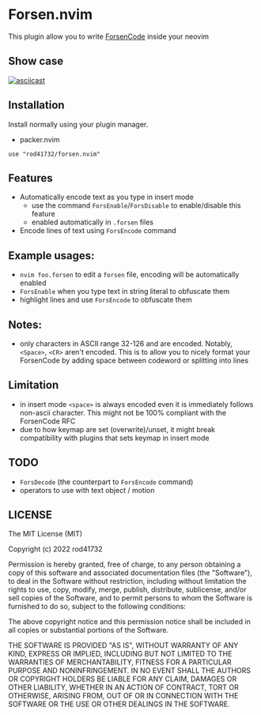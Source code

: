 # Forsen.nvim

This plugin allow you to write [ForsenCode](GaZaTu/ca2e6e1c9abd8b2da35b9b2d73919ac8/raw/cfbef5546a6da64d90c9e90d13d2c385b416fc31/forsencode-rfc.txt) inside your neovim

## Show case
[![asciicast](https://asciinema.org/a/511175.png)](https://asciinema.org/a/511175)


## Installation

Install normally using your plugin manager.

- packer.nvim
```
use "rod41732/forsen.nvim"
```

## Features
- Automatically encode text as you type in insert mode
  - use the command `ForsEnable`/`ForsDisable` to enable/disable this feature
  - enabled automatically in `.forsen` files
- Encode lines of text using `ForsEncode` command

## Example usages:
- `nvim foo.forsen` to edit a `forsen` file, encoding will be automatically enabled
- `ForsEnable` when you type text in string literal to obfuscate them
- highlight lines and use `ForsEncode` to obfuscate them

## Notes:
- only characters in ASCII range 32-126 and <Tab> are encoded. Notably, `<Space>`, `<CR>` aren't encoded. This is to allow you to nicely format your ForsenCode by adding space between codeword or splitting into lines

## Limitation
- in insert mode `<space>` is always encoded even it is immediately follows non-ascii character. This might not be 100% compliant with the ForsenCode RFC
- due to how keymap are set (overwrite)/unset, it might break compatibility with plugins that sets keymap in insert mode


## TODO
- `ForsDecode` (the counterpart to `ForsEncode` command)
- operators to use with text object / motion


## LICENSE
The MIT License (MIT)

Copyright (c) 2022 rod41732

Permission is hereby granted, free of charge, to any person obtaining a copy
of this software and associated documentation files (the "Software"), to deal
in the Software without restriction, including without limitation the rights
to use, copy, modify, merge, publish, distribute, sublicense, and/or sell
copies of the Software, and to permit persons to whom the Software is
furnished to do so, subject to the following conditions:

The above copyright notice and this permission notice shall be included in all
copies or substantial portions of the Software.

THE SOFTWARE IS PROVIDED "AS IS", WITHOUT WARRANTY OF ANY KIND, EXPRESS OR
IMPLIED, INCLUDING BUT NOT LIMITED TO THE WARRANTIES OF MERCHANTABILITY,
FITNESS FOR A PARTICULAR PURPOSE AND NONINFRINGEMENT. IN NO EVENT SHALL THE
AUTHORS OR COPYRIGHT HOLDERS BE LIABLE FOR ANY CLAIM, DAMAGES OR OTHER
LIABILITY, WHETHER IN AN ACTION OF CONTRACT, TORT OR OTHERWISE, ARISING FROM,
OUT OF OR IN CONNECTION WITH THE SOFTWARE OR THE USE OR OTHER DEALINGS IN THE
SOFTWARE.
